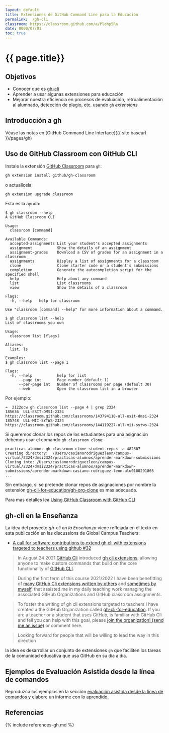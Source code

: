 ```yaml
---
layout: default
title: Extensiones de GitHub Command Line para la Educación
permalink:  /gh-cli
classroom: https://classroom.github.com/a/Plohp5Ra
date: 0000/07/01
toc: true
---
```


# {{ page.title}}

## Objetivos

* Conocer que es [gh-cli](https://cli.github.com/)
* Aprender a usar algunas extensiones para educación
* Mejorar nuestra eficiencia en procesos de evaluación, retroalimentación al alumnado, detección de plagio, etc. usando `gh` *extensions* 

## Introducción a gh

Véase las notas en [GitHub Command Line Interface]({{ site.baseurl }}/pages/gh)

## Uso de GitHub Classroom con GitHub CLI

Instale la extensión [GitHub Classroom](https://github.com/github/gh-classroom) para `gh`:

```bash
gh extension install github/gh-classroom
```
o actualícela:

```bash
gh extension upgrade classroom
```

Esta es la ayuda:

```
$ gh classroom --help
A GitHub Classroom CLI

Usage:
  classroom [command]

Available Commands:
  accepted-assignments List your student's accepted assignments
  assignment           Show the details of an assignment
  assignment-grades    Download a CSV of grades for an assignment in a classroom
  assignments          Display a list of assignments for a classroom
  clone                Clone starter code or a student's submissions
  completion           Generate the autocompletion script for the specified shell
  help                 Help about any command
  list                 List classrooms
  view                 Show the details of a classroom

Flags:
  -h, --help   help for classroom

Use "classroom [command] --help" for more information about a command.
```

```
$ gh classroom list --help
List of classrooms you own

Usage:
  classroom list [flags]

Aliases:
  list, ls

Examples:
$ gh classroom list --page 1

Flags:
  -h, --help           help for list
      --page int       Page number (default 1)
      --per-page int   Number of classrooms per page (default 30)
      --web            Open the classroom list in a browser
```

Por ejemplo:

```
➜  2122ocw gh classroom list --page 4 | grep 2324
185636  ULL-ESIT-DMSI-2324                             https://classroom.github.com/classrooms/143794118-ull-esit-dmsi-2324
185748  ULL-MII-SYTWS-2324                             https://classroom.github.com/classrooms/144119227-ull-mii-sytws-2324
```

Si queremos clonar los repos de los estudiantes para una asignación debemos usar el comando `gh classroom clone`:

```
practicas-alumnos gh classroom clone student-repos -a 482607      
Creating directory:  /Users/casianorodriguezleon/campus-virtual/2324/dmsi2324/practicas-alumnos/aprender-markdown-submissions
Cloning into: /Users/casianorodriguezleon/campus-virtual/2324/dmsi2324/practicas-alumnos/aprender-markdown-submissions/aprender-markdown-casiano-rodriguez-leon-alu0100291865
...
```

Sin embargo, si se pretende clonar repos de asignaciones por nombre la extensión [gh-cli-for-education/gh-org-clone](https://github.com/gh-cli-for-education/gh-org-clone) es mas adecuada.

Para mas detalles lea [Using GitHub Classroom with GitHub CLI](https://docs.github.com/en/education/manage-coursework-with-github-classroom/teach-with-github-classroom/using-github-classroom-with-github-cli)


## gh-cli en la Enseñanza

La idea del proyecto *gh-cli en la Enseñanza* viene reflejada en el texto en esta publicación en las discussions de Global Campus Teachers:

* [A call for software contributions to extend gh cli with extensions targeted to teachers using github #32](https://github.com/community/Global-Campus-Teachers/discussions/32)

> In August 24 2021 [GitHub Cli](https://github.blog/2021-08-24-github-cli-2-0-includes-extensions/) introduced [gh cli extensions](https://cli.github.com/manual/gh_extension), allowing anyone to make custom commands that build on the core functionality of [GitHub CLI](https://docs.github.com/en/github-cli).

> During the first term of this course 2021/2022 I have been benefitting of [many GitHub Cli extensions written by others](https://github.com/search?q=topic%3Agh-extension&type=Repositories&ref=advsearch&l=&l=) and [sometimes by myself](https://github.com/search?q=topic%3Agh-extension++user%3Acrguezl+user%3Agh-cli-for-education+language%3AJavaScript&type=Repositories&ref=advsearch&l=JavaScript&l=), that assisted me in my daily teaching work managing the associated GitHub Organizations and GitHub classroom assignments.
 
> To foster the writing of gh cli extensions targeted to  teachers I have created a the GitHub Organization called [gh-cli-for-education](https://github.com/gh-cli-for-education). If you are a teacher or a student that uses GitHub, is familiar with GitHub Cli and fell you can help with this goal, please [join the organization! (send me an issue)](https://github.com/gh-cli-for-education/github-cli-discussions/issues/new)  or comment here. 

> Looking forward for people that will be willing to lead the way in this direction

la idea es desarrollar un conjunto de extensiones `gh` que faciliten los tareas de la comunidad educativa que usa GitHub en su día a día.

## Ejemplos de Evaluación Asistida desde la línea de comandos

Reproduzca los ejemplos en la sección [evaluación asistida desde la línea de comandos]({{site.baseurl}}/pages/evaluacion-asistida.html) y elabore un informe con lo aprendido.

## Referencias

{% include references-gh.md %}